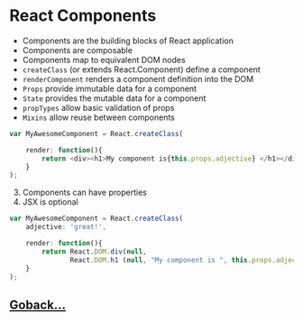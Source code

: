 # React Components

- Components are the building blocks of React application
- Components are composable
- Components map to equivalent DOM nodes
- `createClass` (or extends React.Component) define a component
- `renderComponent` renders a component definition into the DOM
- `Props` provide immutable data for a component
- `State` provides the mutable data for a component
- `propTypes` allow basic validation of props
- `Mixins` allow reuse between components


```js
var MyAwesomeComponent = React.createClass(

    render: function(){
        return <div><h1>My component is{this.props.adjective} </h1></div>;
    }
);
```

3. Components can have properties
4. JSX is optional

```js
var MyAwesomeComponent = React.createClass(
    adjective: 'great!',

    render: function(){
        return React.DOM.div(null, 
               React.DOM.h1 (null, "My component is ", this.props.adjective));
    }
);
```

## [Goback...](./index.md)